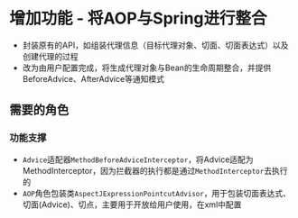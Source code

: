 # 增加功能 - 将AOP与Spring进行整合
- 封装原有的API，如组装代理信息（目标代理对象、切面、切面表达式）以及创建代理的过程
- 改为由用户配置完成，将生成代理对象与Bean的生命周期整合，并提供BeforeAdvice、AfterAdvice等通知模式
## 需要的角色
### 功能支撑
- `Advice`适配器`MethodBeforeAdviceInterceptor`，将Advice适配为MethodInterceptor，因为拦截器的执行都是通过`MethodInterceptor`去执行的
- `AOP`角色包装类`AspectJExpressionPointcutAdvisor`，用于包装切面表达式、切面(Advice)、切点，主要用于开放给用户使用，在xml中配置


